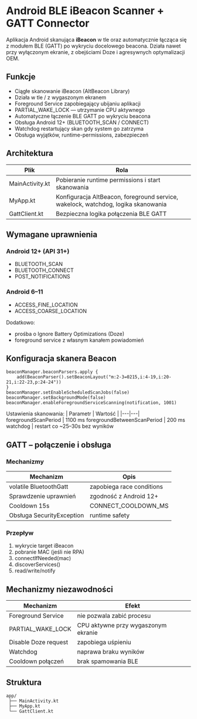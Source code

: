 # Android BLE iBeacon Scanner + GATT Connector

Aplikacja Android skanująca **iBeacon** w tle oraz automatycznie łącząca się z modułem BLE (GATT) po wykryciu docelowego beacona. Działa nawet przy wyłączonym ekranie, z obejściami Doze i agresywnych optymalizacji OEM.

## Funkcje

-  Ciągłe skanowanie iBeacon (AltBeacon Library)
-  Działa w tle / z wygaszonym ekranem
-  Foreground Service zapobiegający ubijaniu aplikacji
-  PARTIAL_WAKE_LOCK — utrzymanie CPU aktywnego
-  Automatyczne łączenie BLE GATT po wykryciu beacona
-  Obsługa Android 12+ (BLUETOOTH_SCAN / CONNECT)
-  Watchdog restartujący skan gdy system go zatrzyma
-  Obsługa wyjątków, runtime-permissions, zabezpieczeń

## Architektura

| Plik | Rola |
|------|------|
| MainActivity.kt | Pobieranie runtime permissions i start skanowania |
| MyApp.kt | Konfiguracja AltBeacon, foreground service, wakelock, watchdog, logika skanowania |
| GattClient.kt | Bezpieczna logika połączenia BLE GATT |

## Wymagane uprawnienia

### Android 12+ (API 31+)
- BLUETOOTH_SCAN
- BLUETOOTH_CONNECT
- POST_NOTIFICATIONS

### Android 6–11
- ACCESS_FINE_LOCATION
- ACCESS_COARSE_LOCATION

Dodatkowo:
- prośba o Ignore Battery Optimizations (Doze)
- foreground service z własnym kanałem powiadomień

## Konfiguracja skanera Beacon

```
beaconManager.beaconParsers.apply {
    add(BeaconParser().setBeaconLayout("m:2-3=0215,i:4-19,i:20-21,i:22-23,p:24-24"))
}
beaconManager.setEnableScheduledScanJobs(false)
beaconManager.setBackgroundMode(false)
beaconManager.enableForegroundServiceScanning(notification, 1001)
```

Ustawienia skanowania:
| Parametr | Wartość |
|---|---|
foregroundScanPeriod | 1100 ms
foregroundBetweenScanPeriod | 200 ms
watchdog | restart co ~25–30s bez wyników

## GATT – połączenie i obsługa

### Mechanizmy

| Mechanizm | Opis |
|---|---|
volatile BluetoothGatt | zapobiega race conditions |
Sprawdzenie uprawnień | zgodność z Android 12+ |
Cooldown 15s | CONNECT_COOLDOWN_MS |
Obsługa SecurityException | runtime safety |

### Przepływ

1. wykrycie target iBeacon
2. pobranie MAC (jeśli nie RPA)
3. connectIfNeeded(mac)
4. discoverServices()
5. read/write/notify

## Mechanizmy niezawodności

| Mechanizm | Efekt |
|---|---|
Foreground Service | nie pozwala zabić procesu |
PARTIAL_WAKE_LOCK | CPU aktywne przy wygaszonym ekranie |
Disable Doze request | zapobiega uśpieniu |
Watchdog | naprawa braku wyników |
Cooldown połączeń | brak spamowania BLE |

## Struktura

```
app/
 ├── MainActivity.kt        
 ├── MyApp.kt                
 └── GattClient.kt           
```
